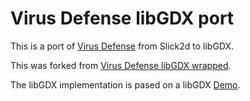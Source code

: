 Virus Defense libGDX port
==========================
This is a port of [Virus Defense](https://github.com/Valep42/VirusDefense) from Slick2d to libGDX.




This was forked from [Virus Defense libGDX wrapped](https://github.com/Valep42/VirusDefense-libGDX-wrapped).

The libGDX implementation is pased on a libGDX [Demo](https://github.com/badlogic/theplanethatcouldntflygood).

